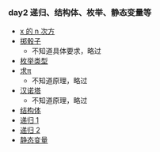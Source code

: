 ### day2 递归、结构体、枚举、静态变量等

- [x 的 n 次方](../../../../cppThings/practice/day2/2-1-x的n次方.cpp)
- [掷骰子]()
  - 不知道具体要求，略过
- [枚举类型](../../../../cppThings/practice/day2/2-3-枚举类型.cpp)
- [求π]()
  - 不知道原理，略过
- [汉诺塔]()
  - 不知道原理，略过
- [结构体](../../../../cppThings/practice/day2/2-6-结构体.cpp)
- [递归 1](../../../../cppThings/practice/day2/2-7-递归.cpp)
- [递归 2]()
- [静态变量](../../../../chapter_6/section_1/6.1.1.cpp)